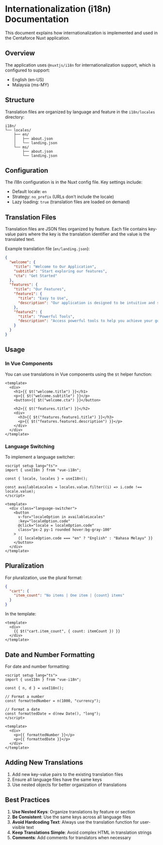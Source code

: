 # Internationalization (i18n) Documentation

This document explains how internationalization is implemented and used in the Centaforce Nuxt application.

## Overview

The application uses `@nuxtjs/i18n` for internationalization support, which is configured to support:

- English (en-US)
- Malaysia (ms-MY)

## Structure

Translation files are organized by language and feature in the `i18n/locales` directory:

```
i18n/
└── locales/
    ├── en/
    │   ├── about.json
    │   └── landing.json
    └── ms/
        ├── about.json
        └── landing.json
```

## Configuration

The i18n configuration is in the Nuxt config file. Key settings include:

- Default locale: `en`
- Strategy: `no_prefix` (URLs don't include the locale)
- Lazy loading: `true` (translation files are loaded on demand)

## Translation Files

Translation files are JSON files organized by feature. Each file contains key-value pairs where the key is the translation identifier and the value is the translated text.

Example translation file (`en/landing.json`):

```json
{
  "welcome": {
    "title": "Welcome to Our Application",
    "subtitle": "Start exploring our features",
    "cta": "Get Started"
  },
  "features": {
    "title": "Our Features",
    "feature1": {
      "title": "Easy to Use",
      "description": "Our application is designed to be intuitive and simple to use."
    },
    "feature2": {
      "title": "Powerful Tools",
      "description": "Access powerful tools to help you achieve your goals."
    }
  }
}
```

## Usage

### In Vue Components

You can use translations in Vue components using the `$t` helper function:

```vue
<template>
  <div>
    <h1>{{ $t("welcome.title") }}</h1>
    <p>{{ $t("welcome.subtitle") }}</p>
    <button>{{ $t("welcome.cta") }}</button>

    <h2>{{ $t("features.title") }}</h2>
    <div>
      <h3>{{ $t("features.feature1.title") }}</h3>
      <p>{{ $t("features.feature1.description") }}</p>
    </div>
  </div>
</template>
```

### Language Switching

To implement a language switcher:

```vue
<script setup lang="ts">
import { useI18n } from "vue-i18n";

const { locale, locales } = useI18n();

const availableLocales = locales.value.filter((i) => i.code !== locale.value);
</script>

<template>
  <div class="language-switcher">
    <button
      v-for="localeOption in availableLocales"
      :key="localeOption.code"
      @click="locale = localeOption.code"
      class="px-2 py-1 rounded hover:bg-gray-100"
    >
      {{ localeOption.code === "en" ? "English" : "Bahasa Melayu" }}
    </button>
  </div>
</template>
```

## Pluralization

For pluralization, use the plural format:

```json
{
  "cart": {
    "item_count": "No items | One item | {count} items"
  }
}
```

In the template:

```vue
<template>
  <div>
    {{ $t("cart.item_count", { count: itemCount }) }}
  </div>
</template>
```

## Date and Number Formatting

For date and number formatting:

```vue
<script setup lang="ts">
import { useI18n } from "vue-i18n";

const { n, d } = useI18n();

// Format a number
const formattedNumber = n(1000, "currency");

// Format a date
const formattedDate = d(new Date(), "long");
</script>

<template>
  <div>
    <p>{{ formattedNumber }}</p>
    <p>{{ formattedDate }}</p>
  </div>
</template>
```

## Adding New Translations

1. Add new key-value pairs to the existing translation files
2. Ensure all language files have the same keys
3. Use nested objects for better organization of translations

## Best Practices

1. **Use Nested Keys**: Organize translations by feature or section
2. **Be Consistent**: Use the same keys across all language files
3. **Avoid Hardcoding Text**: Always use the translation function for user-visible text
4. **Keep Translations Simple**: Avoid complex HTML in translation strings
5. **Comments**: Add comments for translators when necessary
